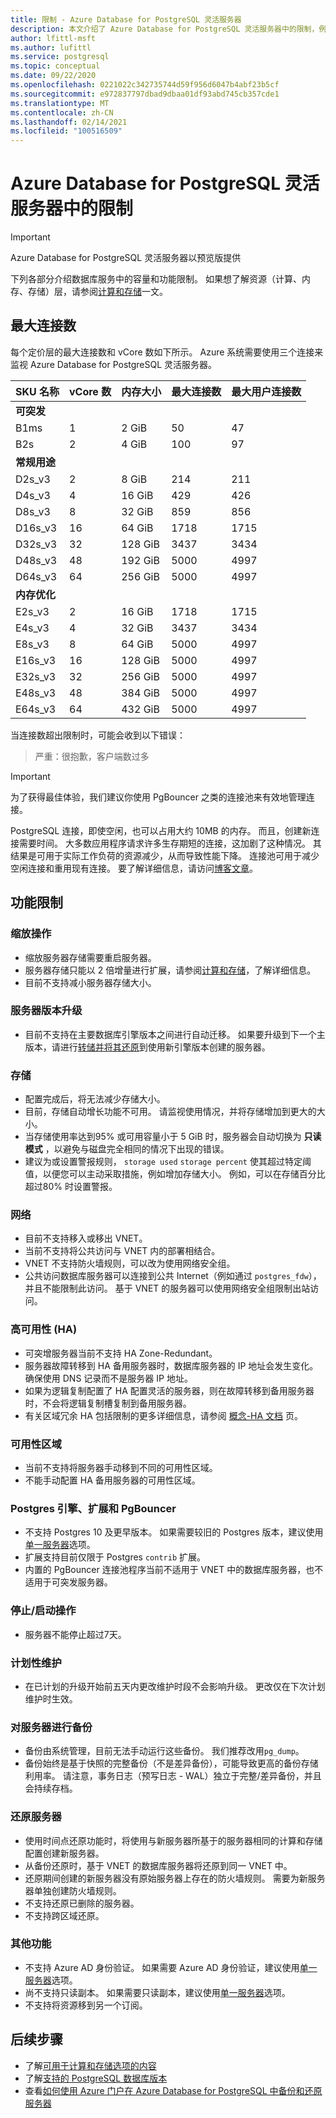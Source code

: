 ```yaml
---
title: 限制 - Azure Database for PostgreSQL 灵活服务器
description: 本文介绍了 Azure Database for PostgreSQL 灵活服务器中的限制，例如连接数和存储引擎选项。
author: lfittl-msft
ms.author: lufittl
ms.service: postgresql
ms.topic: conceptual
ms.date: 09/22/2020
ms.openlocfilehash: 0221022c342735744d59f956d6047b4abf23b5cf
ms.sourcegitcommit: e972837797dbad9dbaa01df93abd745cb357cde1
ms.translationtype: MT
ms.contentlocale: zh-CN
ms.lasthandoff: 02/14/2021
ms.locfileid: "100516509"
---
```

# <a name="limits-in-azure-database-for-postgresql---flexible-server"></a>Azure Database for PostgreSQL 灵活服务器中的限制

> [!IMPORTANT]
> Azure Database for PostgreSQL 灵活服务器以预览版提供

下列各部分介绍数据库服务中的容量和功能限制。 如果想了解资源（计算、内存、存储）层，请参阅[计算和存储](concepts-compute-storage.md)一文。

## <a name="maximum-connections"></a>最大连接数

每个定价层的最大连接数和 vCore 数如下所示。 Azure 系统需要使用三个连接来监视 Azure Database for PostgreSQL 灵活服务器。

| SKU 名称             | vCore 数 | 内存大小 | 最大连接数 | 最大用户连接数 |
|----------------------|--------|-------------|-----------------|----------------------|
| **可突发**        |        |             |                 |                      |
| B1ms                 | 1      | 2 GiB       | 50              | 47                   |
| B2s                  | 2      | 4 GiB       | 100             | 97                   |
| **常规用途**  |        |             |                 |                      |
| D2s_v3               | 2      | 8 GiB       | 214             | 211                  |
| D4s_v3               | 4      | 16 GiB      | 429             | 426                  |
| D8s_v3               | 8      | 32 GiB      | 859             | 856                  |
| D16s_v3              | 16     | 64 GiB      | 1718            | 1715                 |
| D32s_v3              | 32     | 128 GiB     | 3437            | 3434                 |
| D48s_v3              | 48     | 192 GiB     | 5000            | 4997                 |
| D64s_v3              | 64     | 256 GiB     | 5000            | 4997                 |
| **内存优化** |        |             |                 |                      |
| E2s_v3               | 2      | 16 GiB      | 1718            | 1715                 |
| E4s_v3               | 4      | 32 GiB      | 3437            | 3434                 |
| E8s_v3               | 8      | 64 GiB      | 5000            | 4997                 |
| E16s_v3              | 16     | 128 GiB     | 5000            | 4997                 |
| E32s_v3              | 32     | 256 GiB     | 5000            | 4997                 |
| E48s_v3              | 48     | 384 GiB     | 5000            | 4997                 |
| E64s_v3              | 64     | 432 GiB     | 5000            | 4997                 |

当连接数超出限制时，可能会收到以下错误：
> 严重：很抱歉，客户端数过多

> [!IMPORTANT]
> 为了获得最佳体验，我们建议你使用 PgBouncer 之类的连接池来有效地管理连接。

PostgreSQL 连接，即使空闲，也可以占用大约 10MB 的内存。 而且，创建新连接需要时间。 大多数应用程序请求许多生存期短的连接，这加剧了这种情况。 其结果是可用于实际工作负荷的资源减少，从而导致性能下降。 连接池可用于减少空闲连接和重用现有连接。 要了解详细信息，请访问[博客文章](https://techcommunity.microsoft.com/t5/azure-database-for-postgresql/not-all-postgres-connection-pooling-is-equal/ba-p/825717)。

## <a name="functional-limitations"></a>功能限制

### <a name="scale-operations"></a>缩放操作

- 缩放服务器存储需要重启服务器。
- 服务器存储只能以 2 倍增量进行扩展，请参阅[计算和存储](concepts-compute-storage.md)，了解详细信息。
- 目前不支持减小服务器存储大小。

### <a name="server-version-upgrades"></a>服务器版本升级

- 目前不支持在主要数据库引擎版本之间进行自动迁移。 如果要升级到下一个主版本，请进行[转储并将其还原](../howto-migrate-using-dump-and-restore.md)到使用新引擎版本创建的服务器。

### <a name="storage"></a>存储

- 配置完成后，将无法减少存储大小。
- 目前，存储自动增长功能不可用。 请监视使用情况，并将存储增加到更大的大小。 
- 当存储使用率达到95% 或可用容量小于 5 GiB 时，服务器会自动切换为 **只读模式** ，以避免与磁盘完全相同的情况下出现的错误。 
- 建议为或设置警报规则， `storage used` `storage percent` 使其超过特定阈值，以便您可以主动采取措施，例如增加存储大小。 例如，可以在存储百分比超过80% 时设置警报。
  
### <a name="networking"></a>网络

- 目前不支持移入或移出 VNET。
- 当前不支持将公共访问与 VNET 内的部署相结合。
- VNET 不支持防火墙规则，可以改为使用网络安全组。
- 公共访问数据库服务器可以连接到公共 Internet（例如通过 `postgres_fdw`），并且不能限制此访问。 基于 VNET 的服务器可以使用网络安全组限制出站访问。

### <a name="high-availability-ha"></a>高可用性 (HA) 

- 可突增服务器当前不支持 HA Zone-Redundant。
- 服务器故障转移到 HA 备用服务器时，数据库服务器的 IP 地址会发生变化。 确保使用 DNS 记录而不是服务器 IP 地址。
- 如果为逻辑复制配置了 HA 配置灵活的服务器，则在故障转移到备用服务器时，不会将逻辑复制槽复制到备用服务器。 
- 有关区域冗余 HA 包括限制的更多详细信息，请参阅 [概念-HA 文档](concepts-high-availability.md) 页。

### <a name="availability-zones"></a>可用性区域

- 当前不支持将服务器手动移到不同的可用性区域。
- 不能手动配置 HA 备用服务器的可用性区域。

### <a name="postgres-engine-extensions-and-pgbouncer"></a>Postgres 引擎、扩展和 PgBouncer

- 不支持 Postgres 10 及更早版本。 如果需要较旧的 Postgres 版本，建议使用[单一服务器](../overview-single-server.md)选项。
- 扩展支持目前仅限于 Postgres `contrib` 扩展。
- 内置的 PgBouncer 连接池程序当前不适用于 VNET 中的数据库服务器，也不适用于可突发服务器。

### <a name="stopstart-operation"></a>停止/启动操作

- 服务器不能停止超过7天。

### <a name="scheduled-maintenance"></a>计划性维护

- 在已计划的升级开始前五天内更改维护时段不会影响升级。 更改仅在下次计划维护时生效。

### <a name="backing-up-a-server"></a>对服务器进行备份

- 备份由系统管理，目前无法手动运行这些备份。 我们推荐改用`pg_dump`。
- 备份始终是基于快照的完整备份（不是差异备份），可能导致更高的备份存储利用率。 请注意，事务日志（预写日志 - WAL）独立于完整/差异备份，并且会持续存档。

### <a name="restoring-a-server"></a>还原服务器

- 使用时间点还原功能时，将使用与新服务器所基于的服务器相同的计算和存储配置创建新服务器。
- 从备份还原时，基于 VNET 的数据库服务器将还原到同一 VNET 中。
- 还原期间创建的新服务器没有原始服务器上存在的防火墙规则。 需要为新服务器单独创建防火墙规则。
- 不支持还原已删除的服务器。
- 不支持跨区域还原。

### <a name="other-features"></a>其他功能

* 不支持 Azure AD 身份验证。 如果需要 Azure AD 身份验证，建议使用[单一服务器](../overview-single-server.md)选项。
* 尚不支持只读副本。 如果需要只读副本，建议使用[单一服务器](../overview-single-server.md)选项。
* 不支持将资源移到另一个订阅。 


## <a name="next-steps"></a>后续步骤

- 了解[可用于计算和存储选项的内容](concepts-compute-storage.md)
- 了解[支持的 PostgreSQL 数据库版本](concepts-supported-versions.md)
- 查看[如何使用 Azure 门户在 Azure Database for PostgreSQL 中备份和还原服务器](how-to-restore-server-portal.md)
